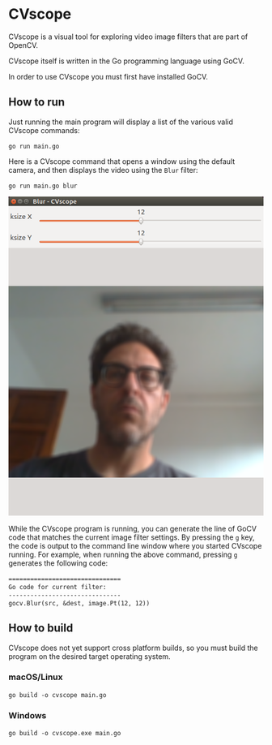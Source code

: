 # CVscope

CVscope is a visual tool for exploring video image filters that are part of OpenCV.

CVscope itself is written in the Go programming language using GoCV.

In order to use CVscope you must first have installed GoCV.

## How to run

Just running the main program will display a list of the various valid CVscope commands:

    go run main.go

Here is a CVscope command that opens a window using the default camera, and then displays the video using the `Blur` filter:

    go run main.go blur

![CVscope](https://raw.githubusercontent.com/hybridgroup/cvscope/master/images/cvscope.png)

While the CVscope program is running, you can generate the line of GoCV code that matches the current image filter settings. By pressing the `g` key, the code is output to the command line window where you started CVscope running. For example, when running the above command, pressing `g` generates the following code:

    ===============================
    Go code for current filter:
    -------------------------------
    gocv.Blur(src, &dest, image.Pt(12, 12))

## How to build

CVscope does not yet support cross platform builds, so you must build the program on the desired target operating system.

### macOS/Linux

    go build -o cvscope main.go

### Windows

    go build -o cvscope.exe main.go

